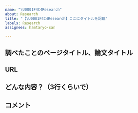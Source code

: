 ```yaml
---
name: "\U0001F4C4Research"
about: Research
title: "【\U0001F4C4Research】ここにタイトルを記載"
labels: Research
assignees: hamtaryo-san

---
```


## 調べたことのページタイトル、論文タイトル

## URL

## どんな内容？（3行くらいで）

## コメント
